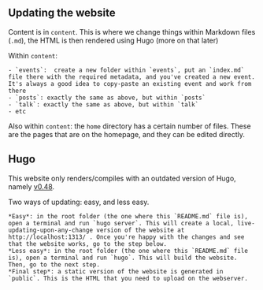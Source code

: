 ## Updating the website

Content is in `content`. This is where we change things within Markdown files (`.md`), the HTML is then rendered using Hugo (more on that later)

Within `content`:

    - `events`:  create a new folder within `events`, put an `index.md` file there with the required metadata, and you've created a new event. It's always a good idea to copy-paste an existing event and work from there
    - `posts`: exactly the same as above, but within `posts`
    - `talk`: exactly the same as above, but within `talk`
    - etc

Also within `content`: the `home` directory has a certain number of files. These are the pages that are on the homepage, and they can be edited directly.



## Hugo

This website only renders/compiles with an outdated version of Hugo, namely [v0.48](https://github.com/gohugoio/hugo/releases/tag/v0.48).

Two ways of updating: easy, and less easy.

    *Easy*: in the root folder (the one where this `README.md` file is), open a terminal and run `hugo server`. This will create a local, live-updating-upon-any-change version of the website at http://localhost:1313/ . Once you're happy with the changes and see that the website works, go to the step below.
    *Less easy*: in the root folder (the one where this `README.md` file is), open a terminal and run `hugo`. This will build the website. Then, go to the next step.
    *Final step*: a static version of the website is generated in `public`. This is the HTML that you need to upload on the webserver. 



